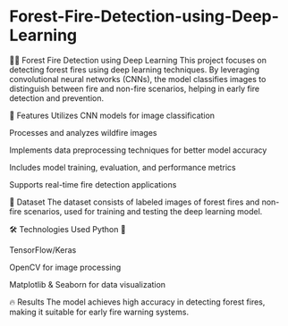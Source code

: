 # Forest-Fire-Detection-using-Deep-Learning
🌲🔥 Forest Fire Detection using Deep Learning This project focuses on detecting forest fires using deep learning techniques. By leveraging convolutional neural networks (CNNs), the model classifies images to distinguish between fire and non-fire scenarios, helping in early fire detection and prevention.

🚀 Features Utilizes CNN models for image classification

Processes and analyzes wildfire images

Implements data preprocessing techniques for better model accuracy

Includes model training, evaluation, and performance metrics

Supports real-time fire detection applications

📁 Dataset The dataset consists of labeled images of forest fires and non-fire scenarios, used for training and testing the deep learning model.

🛠 Technologies Used Python 🐍

TensorFlow/Keras

OpenCV for image processing

Matplotlib & Seaborn for data visualization

🔥 Results The model achieves high accuracy in detecting forest fires, making it suitable for early fire warning systems.
